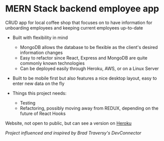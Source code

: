 # MERN Stack backend employee app
CRUD app for local coffee shop that focuses on to have information for unboarding employees and 
keeping current employees up-to-date

- Built with flexibility in mind
	- MongoDB allows the database to be flexible as the client's desired information changes
	- Easy to refactor since React, Express and MongoDB are quite commonly known technologies
	- Can be deployed easily through Heroku, AWS, or on a Linux Server

- Built to be mobile first but also features a nice desktop layout, easy to enter new data on the fly



- Things this project needs:
	- Testing
	- Refactoring, possibly moving away from REDUX, depending on the future of React Hooks



Website, not open to public, but can see a version on [Heroku](https://cfcc-backend.herokuapp.com/)






_Project influenced and inspired by Brad Traversy's DevConnector_
